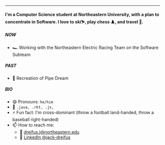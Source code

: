 <!-- ### Hi there 👋 -->
---
#### I'm a Computer Science student at Northeastern University, with a plan to concentrate in Software. I love to ski⛷️, play chess ♟️, and travel 🧳.

##### NOW
- 🏎️ Working with the Northeastern Electric Racing Team on the Software Subteam
##### PAST
- 👾 Recreation of Pipe Dream

##### BIO
- 😄 Pronouns: `he/him`
- 🧠 `.java, .rkt, .js, `
- ⚡️ Fun fact: I'm cross-dominant (throw a football land-handed, throw a baseball right-handed)
- 📫 How to reach me: 
  - 📧 <dreifus.j@northeastern.edu>
  - 💼 [LinkedIn @jack-dreifus](https://www.linkedin.com/in/jack-dreifus-7770b228b/)


